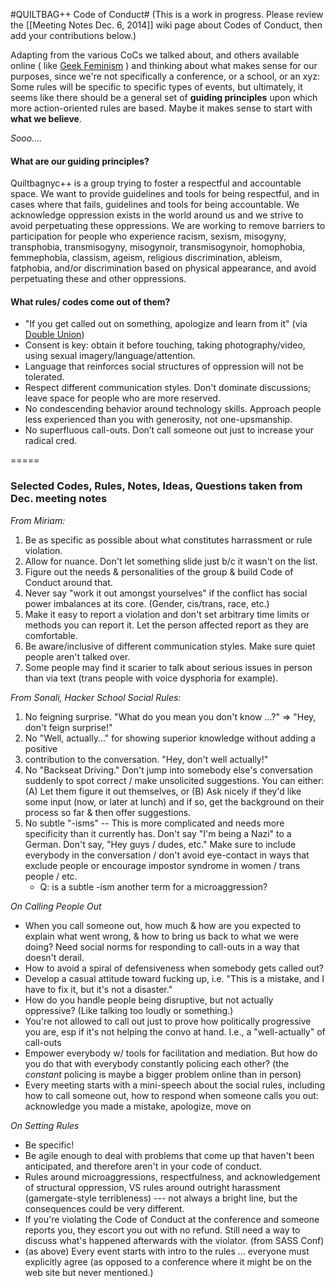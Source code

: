 #QUILTBAG++ Code of Conduct#
(This is a work in progress. 
Please review the [[Meeting Notes Dec. 6, 2014]] wiki page about Codes of Conduct, then add your contributions below.)

Adapting from the various CoCs we talked about, and others available online ( like [Geek Feminism](http://geekfeminism.wikia.com/wiki/Conference_anti-harassment) ) and thinking about what makes sense for our purposes, since we're not specifically a conference, or a school, or an xyz: Some rules will be specific to specific types of events, but ultimately, it seems like there should be a general set of **guiding principles** upon which more action-oriented rules are based. Maybe it makes sense to start with **what we believe**. 

_Sooo...._

#### What are our guiding principles?

Quiltbagnyc++ is a group trying to foster a respectful and accountable space. We want to provide guidelines and tools for being respectful, and in cases where that fails, guidelines and tools for being accountable. We acknowledge oppression exists in the world around us and we strive to avoid perpetuating these oppressions. We are working to remove barriers to participation for people who experience racism, sexism, misogyny, transphobia, transmisogyny, misogynoir, transmisogynoir, homophobia, femmephobia, classism, ageism, religious discrimination, ableism, fatphobia, and/or discrimination based on physical appearance, and avoid perpetuating these and other oppressions.

#### What rules/ codes come out of them?
* "If you get called out on something, apologize and learn from it" (via [Double Union](https://www.doubleunion.org/base_assumptions))
* Consent is key: obtain it before touching, taking photography/video, using sexual imagery/language/attention.
* Language that reinforces social structures of oppression will not be tolerated. 
* Respect different communication styles. Don't dominate discussions; leave space for people who are more reserved.
* No condescending behavior around technology skills. Approach people less experienced than you with generosity, not one-upsmanship.
* No superfluous call-outs. Don’t call someone out just to increase your radical cred.

=====

### Selected Codes, Rules, Notes, Ideas, Questions taken from Dec. meeting notes

_From Miriam:_ 

1. Be as specific as possible about what constitutes harrassment or rule violation.
1. Allow for nuance. Don't let something slide just b/c it wasn't on the list.
1. Figure out the needs & personalities of the group & build Code of Conduct around that.
1. Never say "work it out amongst yourselves" if the conflict has social power imbalances at its core. (Gender, cis/trans, race, etc.)
1. Make it easy to report a violation and don't set arbitrary time limits or methods you can report it. Let the person affected report as they are comfortable.
1. Be aware/inclusive of different communication styles. Make sure quiet people aren't talked over.
1. Some people may find it scarier to talk about serious issues in person than via text (trans people with voice dysphoria for example).

_From Sonali, Hacker School Social Rules:_

1. No feigning surprise. "What do you mean you don't know ...?" => "Hey, don't feign surprise!"
1. No "Well, actually..." for showing superior knowledge without adding a positive
1. contribution to the conversation. "Hey, don't well actually!"
1. No "Backseat Driving." Don't jump into somebody else's conversation suddenly to spot correct / make unsolicited suggestions. You can either: (A) Let them figure it out themselves, or (B) Ask nicely if they'd like some input (now, or later at lunch) and if so, get the background on their process so far & then offer suggestions.
1. No subtle "-isms" -- This is more complicated and needs more specificity than it currently has. Don't say "I'm being a Nazi" to a German. Don't say, "Hey guys / dudes, etc." Make sure to include everybody in the conversation / don't avoid eye-contact in ways that exclude people or encourage impostor syndrome in women / trans people / etc.
    * Q: is a subtle -ism another term for a microaggression? 


_On Calling People Out_

* When you call someone out, how much & how are you expected to explain what went wrong, & how to bring us back to what we were doing? Need social norms for responding to call-outs in a way that doesn't derail.
* How to avoid a spiral of defensiveness when somebody gets called out?
* Develop a casual attitude toward fucking up, i.e. "This is a mistake, and I have to fix it, but it's not a disaster."
* How do you handle people being disruptive, but not actually oppressive? (Like talking too loudly or something.)
* You're not allowed to call out just to prove how politically progressive you are, esp if it's not helping the convo at hand. I.e., a "well-actually" of call-outs
* Empower everybody w/ tools for facilitation and mediation. But how do you do that with everybody constantly policing each other? (the *constant* policing is maybe a bigger problem online than in person)
* Every meeting starts with a mini-speech about the social rules, including how to call someone out, how to respond when someone calls you out: acknowledge you made a mistake, apologize, move on

_On Setting Rules_
* Be specific!
* Be agile enough to deal with problems that come up that haven't been anticipated, and therefore aren't in your code of conduct.
* Rules around microaggressions, respectfulness, and acknowledgement of structural oppression, VS rules around outright harassment (gamergate-style terribleness) --- not always a bright line, but the consequences could be very different. 
* If you're violating the Code of Conduct at the conference and someone reports you, they escort you out with no refund. Still need a way to discuss what's happened afterwards with the violator. (from SASS Conf)
* (as above) Every event starts with intro to the rules ... everyone must explicitly agree (as opposed to a conference where it might be on the web site but never mentioned.)
